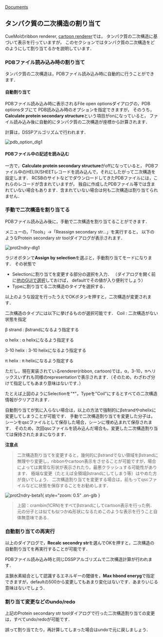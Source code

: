 [Documents](../../Documents)

## タンパク質の二次構造の割り当て
CueMolのribbon renderer, [cartoon renderer](../../cuemol2/CartoonRenderer)では，
タンパク質の二次構造に基づいて表示を行っていますが，
このセクションではタンパク質の二次構造をどのようにして割り当てるかを説明しています．

### PDBファイル読み込み時の割り当て
タンパク質の二次構造は，PDBファイル読み込み時に自動的に行うことができます．

#### 自動割り当て
PDBファイル読み込み時に表示されるFile open optionsダイアログの，PDB optionsタブにて
PDB読み込み時のオプションを指定できますが，
そのうち，**Calculate protein secondary structure**という項目がonになっていると，
ファイル読み込み後に自動的にタンパク質の二次構造が座標から計算されます．

計算は，DSSPアルゴリズムで行われます．


![pdb_option_dlg1](../../assets/images/cuemol2/Prot2ndryStr/pdb_option_dlg1.png)


#### PDBファイル中の記述を読み込む
一方で，**Calculate protein secondary structure**がoffになっていると，
PDBファイル中のHELIX/SHEETレコードを読み込んで，それにしたがって二次構造を設定します．
RCSBのサイトなどでダウンロードしてきたPDBファイルには，これらのレコードが含まれていますが，
独自に作成したPDBファイル等では含まれていない場合もあります．含まれていない場合は何も二次構造は割り当てられません．

### 手動で二次構造を割り当てる
PDBファイル読み込み後に，手動で二次構造を割り当てることができます．

メニューの，「Tools」→「Reassign secondary str...」を実行すると，
以下のようなProtein secondary str toolダイアログが表示されます．

![prot2ndry-dlg1](../../assets/images/cuemol2/Prot2ndryStr/prot2ndry-dlg1.png)


ラジオボタンで**Assign by selection**を選ぶと，手動割り当てモードになります．
その状態で
*  Selectionに割り当てを変更する部分の選択を入力．
（ダイアログを開く前に[他のGUIで選択](../../Documents/GUIのチュートリアル(CueMol2)/Step3)しておけば，
defaultでその値が入り便利でしょう）
*  Typeに割り当てる二次構造のタイプを選択する．

以上のような設定を行ったうえでOKボタンを押すと，二次構造が変更されます．

二次構造のタイプには以下に挙げるものが選択可能です．
Coil
:   二次構造がない状態を指定

β strand
:   βstrandになるよう指定する

α helix
:   α helixになるよう指定する

3-10 helix
:   3-10 helixになるよう指定する

π helix
:   π helixになるよう指定する


ただし，現在実装されているrenderer(ribbon, cartoon)では，α，3-10，πヘリックスいずれも同様のrepresentationで表示されます．（そのため，わざわざ分けて指定してもあまり意味はないです．）

たとえば上図のようにSelectionを"*"，Typeを"Coil"にするとすべての二次構造情報がクリアされます．

自動割り当てが気に入らない場合は，以上の方法で強制的にβstrandやαhelixに変更してしまうことが可能です．
手動で二次構造割り当てを変更した分子は，シーンをqscファイルとして保存した場合，シーンに埋め込まれて保存されます．
そのため，次回qscファイルを読み込んだ場合も，変更した二次構造割り当ては保持されたままになります．


**注意点**

> 二次構造割り当てを変更すると，幾何的にβstrandでない領域をβstrandに無理やり変更し，ribbonやcartoon表示をさせることが可能ですが，場合によっては異常な形状が表示されたり，最悪クラッシュする可能性があります．
極端な変更（たとえば全領域βstrandにしてしまう等）はやめた方が良いでしょう．
二次構造割り当てを変更する場合は，前もってqscファイルなどに状態を保存することをお勧めします．


![prot2ndry-beta1](../../assets/images/cuemol2/Prot2ndryStr/prot2ndry-beta1.png){ style="zoom: 0.5" .on-glb }


> 上図：crambin(1CRN)をすべてβstrandにしてcartoon表示を行った例．元の分子とは似ても似つかぬ形状になるためこのような表示を行うこと自体無意味である．

### 自動割り当ての再実行
以上のダイアログで，**Recalc secondry str**を選んでOKを押すと，二次構造の自動割り当てを再実行することが可能です．

PDBファイル読み込み時と同じDSSPアルゴリズムで二次構造計算が行われます．

主鎖水素結合として認識するエネルギーの閾値を，**Max hbond eneryg**で指定できますが，defaultの500から変更してもあまり変化はないです．あまりいじる意味はないでしょう．

### 割り当て変更などのundo/redo
上記のProtein secondary str toolダイアログで行った二次構造割り当ての変更は，すべてundo/redoが可能です．

誤って割り当てたり，再計算してしまった場合はundoで元に戻しましょう．